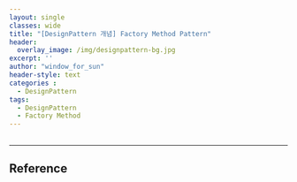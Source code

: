 ```yaml
--- 
layout: single
classes: wide
title: "[DesignPattern 개념] Factory Method Pattern"
header:
  overlay_image: /img/designpattern-bg.jpg
excerpt: ''
author: "window_for_sun"
header-style: text
categories :
  - DesignPattern
tags:
  - DesignPattern
  - Factory Method
---  
```






## 





























































































---
## Reference

	